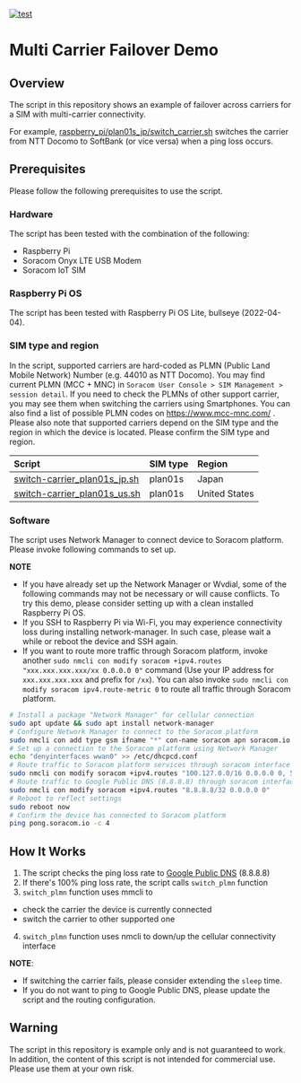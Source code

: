 [![test](https://github.com/soracom-labs/multi-carrier-demo/workflows/test/badge.svg)](https://github.com/soracom-labs/multi-carrier-demo/actions/workflows/test.yaml)

# Multi Carrier Failover Demo

## Overview

The script in this repository shows an example of failover across carriers for a SIM with multi-carrier connectivity.

For example, [raspberry_pi/plan01s_jp/switch_carrier.sh](plan01s_jp/switch-carrier.sh) switches the carrier from NTT Docomo to SoftBank (or vice versa) when a ping loss occurs.

## Prerequisites

Please follow the following prerequisites to use the script.

### Hardware

The script has been tested with the combination of the following:

- Raspberry Pi
- Soracom Onyx LTE USB Modem
- Soracom IoT SIM

### Raspberry Pi OS

The script has been tested with Raspberry Pi OS Lite, bullseye (2022-04-04).

### SIM type and region

In the script, supported carriers are hard-coded as PLMN (Public Land Mobile Network) Number (e.g. 44010 as NTT Docomo). You may find current PLMN (MCC + MNC) in `Soracom User Console > SIM Management > session detail`. If you need to check the PLMNs of other support carrier, you may see them when switching the carriers using Smartphones. You can also find a list of possible PLMN codes on https://www.mcc-mnc.com/ . 
Please also note that supported carriers depend on the SIM type and the region in which the device is located. Please confirm the SIM type and region.

| Script | SIM type | Region |
| :---  | :--- | :--- |
| [switch-carrier_plan01s_jp.sh](raspberry_pi/switch-carrier_plan01s_jp.sh) | plan01s | Japan |
| [switch-carrier_plan01s_us.sh](raspberry_pi/switch-carrier_plan01s_us.sh) | plan01s | United States |

### Software

The script uses Network Manager to connect device to Soracom platform. Please invoke following commands to set up.

**NOTE**

- If you have already set up the Network Manager or Wvdial, some of the following commands may not be necessary or will cause conflicts. To try this demo, please consider setting up with a clean installed Raspberry Pi OS. 
- If you SSH to Raspberry Pi via Wi-Fi, you may experience connectivity loss during installing network-manager. In such case, please wait a while or reboot the device and SSH again.
- If you want to route more traffic through Soracom platform, invoke another `sudo nmcli con modify soracom +ipv4.routes "xxx.xxx.xxx.xxx/xx 0.0.0.0 0"` command (Use your IP address for `xxx.xxx.xxx.xxx` and prefix for `/xx`). You can also invoke `sudo nmcli con modify soracom ipv4.route-metric 0` to route all traffic through Soracom platform.

```bash
# Install a package "Network Manager" for cellular connection
sudo apt update && sudo apt install network-manager
# Configure Network Manager to connect to the Soracom platform
sudo nmcli con add type gsm ifname "*" con-name soracom apn soracom.io user sora password sora
# Set up a connection to the Soracom platform using Network Manager
echo "denyinterfaces wwan0" >> /etc/dhcpcd.conf
# Route traffic to Soracom platform services through soracom interface
sudo nmcli con modify soracom +ipv4.routes "100.127.0.0/16 0.0.0.0 0, 54.250.252.67/32 0.0.0.0 0, 54.250.252.99/32 0.0.0.0 0"
# Route traffic to Google Public DNS (8.8.8.8) through soracom interface
sudo nmcli con modify soracom +ipv4.routes "8.8.8.8/32 0.0.0.0 0"
# Reboot to reflect settings
sudo reboot now
# Confirm the device has connected to Soracom platform
ping pong.soracom.io -c 4
```

## How It Works

1. The script checks the ping loss rate to [Google Public DNS](https://developers.google.com/speed/public-dns) (8.8.8.8)
2. If there's 100% ping loss rate, the script calls `switch_plmn` function
3. `switch_plmn` function uses mmcli to
 - check the carrier the device is currently connected
 - switch the carrier to other supported one
4. `switch_plmn` function uses nmcli to down/up the cellular connectivity interface

**NOTE**:

- If switching the carrier fails, please consider extending the `sleep` time.
- If you do not want to ping to Google Public DNS, please update the script and the routing configuration.

## Warning

The script in this repository is example only and is not guaranteed to work. In addition, the content of this script is not intended for commercial use. Please use them at your own risk.

